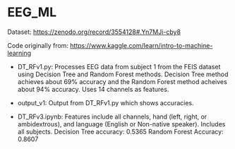 # EEG_ML
Dataset: https://zenodo.org/record/3554128#.Yn7MJi-cby8

Code originally from: https://www.kaggle.com/learn/intro-to-machine-learning

- DT_RFv1.py: Processes EEG data from subject 1 from the FEIS dataset using Decision Tree and Random Forest methods. Decision Tree method achieves about 69% accuracy and the Random Forest method acheives about 94% accuracy. Uses 14 channels as features. 
- output_v1: Output from DT_RFv1.py which shows accuracies. 


- DT_RFv3.ipynb: Features include all channels, hand (left, right, or ambidextrous), and language (English or Non-native speaker). Includes all subjects. Decision Tree accuracy: 0.5365  Random Forest Accuracy: 0.8607
